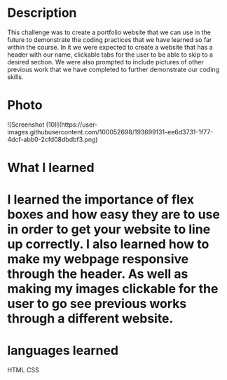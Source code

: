 <h1> Description</h1>
This challenge was to create a portfolio website that we can use in the future to demonstrate the coding practices that we have learned so far within the course. In it we were expected to create a website that has a header with our name, clickable tabs for the user to be able to skip to a desired section. We were also prompted to include pictures of other previous work that we have completed to further demonstrate our coding skills.

<h1>Photo</h1>
![Screenshot (10)](https://user-images.githubusercontent.com/100052698/193699131-ee6d3731-1f77-4dcf-abb0-2cfd08dbdbf3.png)

<h1>What I learned<h1>
I learned the importance of flex boxes and how easy they are to use in order to get your website to line up correctly. I also learned how to make my webpage responsive through the header. As well as making my images clickable for the user to go see previous works through a different website. 

<h1>languages learned </h1>
HTML
CSS
